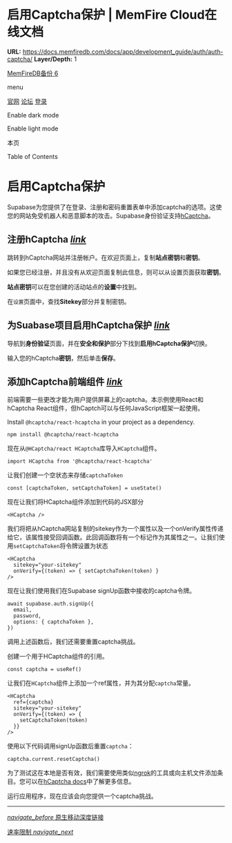 # 启用Captcha保护 | MemFire Cloud在线文档

**URL:** https://docs.memfiredb.com/docs/app/development_guide/auth/auth-captcha/
**Layer/Depth:** 1

[MemFireDB备份 6](/)

menu

[官网](https://memfiredb.com/)
[论坛](https://community.memfiredb.com/)
[登录](https://cloud.memfiredb.com/auth/login)

Enable dark mode

Enable light mode

本页

Table of Contents

# 启用Captcha保护

Supabase为您提供了在登录、注册和密码重置表单中添加captcha的选项。这使您的网站免受机器人和恶意脚本的攻击。Supabase身份验证支持[hCaptcha](https://www.hcaptcha.com/)。

## 注册hCaptcha [*link*](#%e6%b3%a8%e5%86%8chcaptcha)

跳转到hCaptcha网站并注册帐户。在欢迎页面上，复制**站点密钥**和**密钥**。

如果您已经注册，并且没有从欢迎页面复制此信息，则可以从设置页面获取**密钥**。

**站点密钥**可以在您创建的活动站点的**设置**中找到。

在`设置`页面中，查找**Sitekey**部分并复制密钥。

## 为Suabase项目启用hCaptcha保护 [*link*](#%e4%b8%basuabase%e9%a1%b9%e7%9b%ae%e5%90%af%e7%94%a8hcaptcha%e4%bf%9d%e6%8a%a4)

导航到**身份验证**页面，并在**安全和保护**部分下找到**启用hCaptcha保护**切换。

输入您的hCaptcha**密钥**，然后单击**保存**。

## 添加hCaptcha前端组件 [*link*](#%e6%b7%bb%e5%8a%a0hcaptcha%e5%89%8d%e7%ab%af%e7%bb%84%e4%bb%b6)

前端需要一些更改才能为用户提供屏幕上的captcha。本示例使用React和hCaptcha React组件，但hCaptch可以与任何JavaScript框架一起使用。

Install `@hcaptcha/react-hcaptcha` in your project as a dependency.

```
npm install @hcaptcha/react-hcaptcha
```

现在从`@HCaptcha/react HCaptcha`库导入`HCaptcha`组件。

```
import HCaptcha from '@hcaptcha/react-hcaptcha'
```

让我们创建一个空状态来存储`captchaToken`

```
const [captchaToken, setCaptchaToken] = useState()
```

现在让我们将HCaptcha组件添加到代码的JSX部分

```
<HCaptcha />
```

我们将把从hCaptcha网站复制的sitekey作为一个属性以及一个onVerify属性传递给它，该属性接受回调函数。此回调函数将有一个标记作为其属性之一。让我们使用`setCaptchaToken`将令牌设置为状态

```
<HCaptcha
  sitekey="your-sitekey"
  onVerify={(token) => { setCaptchaToken(token) }
/>
```

现在让我们使用我们在Supabase signUp函数中接收的captcha令牌。

```
await supabase.auth.signUp({
  email,
  password,
  options: { captchaToken },
})
```

调用上述函数后，我们还需要重置captcha挑战。

创建一个用于HCaptcha组件的引用。

```
const captcha = useRef()
```

让我们在`HCaptcha`组件上添加一个ref属性，并为其分配`captcha`常量。

```
<HCaptcha
  ref={captcha}
  sitekey="your-sitekey"
  onVerify={(token) => {
    setCaptchaToken(token)
  }}
/>
```

使用以下代码调用signUp函数后重置`captcha`：

```
captcha.current.resetCaptcha()
```

为了测试这在本地是否有效，我们需要使用类似[ngrok](https://ngrok.com/)的工具或向主机文件添加条目。您可以在[hCaptcha docs](https://docs.hcaptcha.com/#local-%E5%BC%80%E5%8F%91)中了解更多信息。

运行应用程序，现在应该会向您提供一个captcha挑战。

---

[*navigate\_before* 原生移动深度链接](/docs/app/development_guide/auth/native-mobile-deep-linking/)

[速率限制 *navigate\_next*](/docs/app/development_guide/auth/rate-limiting/)